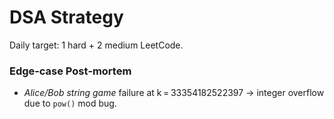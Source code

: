 # DSA Strategy

Daily target: 1 hard + 2 medium LeetCode.

### Edge‑case Post‑mortem
- *Alice/Bob string game* failure at k = 33354182522397 → integer overflow due to `pow()` mod bug.
